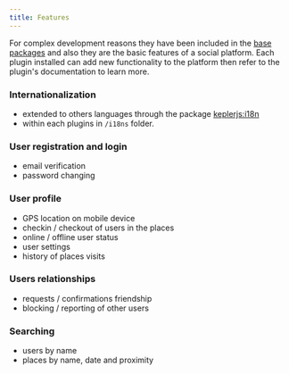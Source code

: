 ```yaml
---
title: Features
---
```

For complex development reasons they have been included in the [base packages](packages.html) and also they are the basic features of a social platform.
Each plugin installed can add new functionality to the platform then refer to the plugin's documentation to learn more.

### Internationalization
-  extended to others languages through the package [keplerjs:i18n](https://github.com/Keplerjs/Kepler/tree/master/packages/keplerjs-i18n)
-  within each plugins in ```/i18ns``` folder.

### User registration and login
- email verification
- password changing

### User profile
- GPS location on mobile device
- checkin / checkout of users in the places
- online / offline user status
- user settings
- history of places visits


### Users relationships
- requests / confirmations friendship
- blocking / reporting of other users

### Searching
- users by name
- places by name, date and proximity


